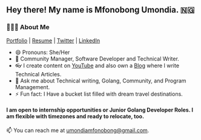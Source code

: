 ## Hey there! My name is Mfonobong Umondia.  🇳🇬
### 👨🏻‍💻 About Me

[Portfolio](mfonobong.dev) | [Resume](https://drive.google.com/drive/folders/1obEgfmF7f-hMTLq0ltqMhEISOzriC1U3?usp=drive_link) | [Twitter](https://x.com/the_ladybella) | [LinkedIn](https://www.linkedin.com/in/bellamfonobong/)

- 😄 Pronouns: She/Her
- 🌱 Community Manager, Software Developer and Technical Writer.
- 👓 I create content on [YouTube](https://www.youtube.com/@mfonobong) and also own a [Blog](https://dev.to/thelady_bella) where I write Technical Articles.
- 💬 Ask me about Technical writing, Golang, Community, and Program Management.
- ⚡ Fun fact: I Have a bucket list filled with dream travel destinations.

#### I am open to internship opportunities or Junior Golang Developer Roles. I am flexible with timezones and ready to relocate, too. 

📫 You can reach me at umondiamfonobong@gmail.com.

<!--
**mfonobongd/mfonobongd** is a ✨ _special_ ✨ repository because its `README.md` (this file) appears on your GitHub profile.


Here are some ideas to get you started:

- 🔭 I’m currently working on ...
- 🌱 I’m currently learning ...
- 👯 I’m looking to collaborate on ...
- 🤔 I’m looking for help with ...
- 💬 Ask me about ...
- 📫 How to reach me: ...
- 😄 Pronouns: ...
- ⚡ Fun fact: ...
-->
